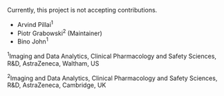 Currently, this project is not accepting contributions.

- Arvind Pillai<sup>1</sup>
- Piotr Grabowski<sup>2</sup> (Maintainer)
- Bino John<sup>1</sup>

<sup>1</sup>Imaging and Data Analytics, Clinical Pharmacology and Safety Sciences, R&D, AstraZeneca, Waltham, US

<sup>2</sup>Imaging and Data Analytics, Clinical Pharmacology and Safety Sciences, R&D, AstraZeneca, Cambridge, UK
